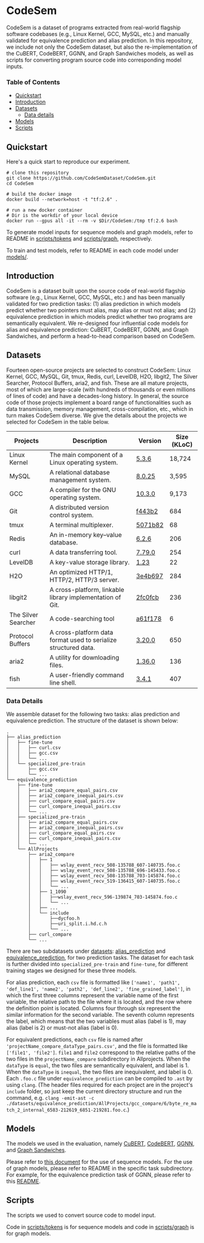 # CodeSem

CodeSem is a dataset of programs extracted from real-world flagship software codebases (e.g., Linux Kernel, GCC, MySQL, etc.) and manually validated for equivalence prediction and alias prediction. In this repository, we include not only the CodeSem dataset, but also the re-implementation of the CuBERT, CodeBERT, GGNN, and Graph Sandwiches models, as well as scripts for converting program source code into corresponding model inputs.

<!-- Next we'll cover the contents of each subdirectory. -->

### Table of Contents
  - [Quickstart](#quickstart)
  - [Introduction](#introduction)
  - [Datasets](#datasets)
    <!-- + [Dataset of Local-Level Pre-Training](#dataset-of-local-level-pre-training) -->
    + [Data details](#data-details)
  - [Models](#models)
  - [Scripts](#scripts)


## Quickstart
Here's a quick start to reproduce our experiment.
```shell
# clone this repository
git clone https://github.com/CodeSemDataset/CodeSem.git
cd CodeSem

# build the docker image
docker build --network=host -t "tf:2.6" .

# run a new docker container
# Dir is the workdir of your local device
docker run --gpus all -it --rm -v $Dir/CodeSem:/tmp tf:2.6 bash
```
To generate model inputs for sequence models and graph models, refer to README in [scripts/tokens](https://github.com/CodeSemDataset/CodeSem/tree/main/scripts/tokens) and [scripts/graph](https://github.com/CodeSemDataset/CodeSem/tree/main/scripts/graph), respectively.

To train and test models, refer to README in each code model under [models/](https://github.com/CodeSemDataset/CodeSem/tree/main/models).
## Introduction
CodeSem is a dataset built upon the source code of real-world flagship software (e.g., Linux Kernel, GCC, MySQL, etc.) and has been manually validated for two prediction tasks: (1) alias prediction in which models predict whether two pointers must alias, may alias or must not alias; and (2) equivalence prediction in which models predict whether two programs are semantically equivalent. We re-designed four influential code models for alias and equivalence prediction: CuBERT, CodeBERT, GGNN, and Graph Sandwiches, and perform a head-to-head comparison based on CodeSem.

## Datasets

<!-- The dataset for alias prediction and equivalence prediction that we collected. -->
<!-- The details about the projects we selected for CodeSem are shown below. -->
Fourteen open-source projects are selected to construct CodeSem: Linux Kernel, GCC, MySQL, Git, tmux, Redis, curl, LevelDB, H2O, libgit2, The Silver Searcher, Protocol Buffers, aria2, and fish. These are all mature projects, most of which are large-scale (with hundreds of thousands or even millions of lines of code) and have a decades-long history. In general, the source code of those projects implement a board range of functionalities such as data transmission, memory management, cross-compilation, etc., which in turn makes CodeSem diverse. We give the details about the projects we selected for CodeSem in the table below.

| Projects     | Description                                     | Version | Size (KLoC) |
| ------------ | ----------------------------------------------- | ------- | ----------- |
| Linux Kernel | The main component of a Linux operating system. | [5.3.6](https://cdn.kernel.org/pub/linux/kernel/v5.x/linux-5.3.6.tar.gz) | 18,724 |
| MySQL        | A relational database management system.        | [8.0.25](https://github.com/mysql/mysql-server/archive/refs/tags/mysql-8.0.25.tar.gz) | 3,595   |
| GCC          | A compiler for the GNU operating system.        | [10.3.0](https://ftp.gnu.org/gnu/gcc/gcc-10.3.0/gcc-10.3.0.tar.gz) | 9,173 |
| Git          | A distributed version control system.           | [f443b2](https://github.com/git/git/tree/f443b226ca681d87a3a31e245a70e6bc2769123c) | 684      |
| tmux         | A terminal multiplexer.                         | [5071b82](https://github.com/tmux/tmux/tree/5071b82c77639344db8f91a9ad5b040be796d953) | 68        |
| Redis        | An in-memory key–value database.                | [6.2.6](https://github.com/redis/redis/archive/refs/tags/6.2.6.tar.gz) | 206       |
| curl         | A data transferring tool.                       | [7.79.0](https://github.com/curl/curl/archive/refs/tags/curl-7_79_0.tar.gz) | 254      |
| LevelDB      | A key-value storage library.                    | [1.23](https://github.com/google/leveldb/archive/refs/tags/1.23.tar.gz)    | 22       |
| H2O          | An optimized HTTP/1, HTTP/2, HTTP/3 server.     | [3e4b697](https://github.com/h2o/h2o/tree/3e4b697409abe1a5c455d54f5851e40631daf773) |  284     |
| libgit2      | A cross-platform, linkable library implementation of Git. | [2fc0fcb](https://github.com/libgit2/libgit2/tree/2fc0fcb5d6827c4107c571a7a076d029f7d3c442) |  236    |
| The Silver Searcher |   A code-searching tool                  | [a61f178](https://github.com/ggreer/the_silver_searcher/tree/a61f1780b64266587e7bc30f0f5f71c6cca97c0f) | 6         |
| Protocol Buffers|  A cross-platform data format used to serialize structured data. | [3.20.0](https://github.com/protocolbuffers/protobuf/archive/refs/tags/v3.20.0.tar.gz) |   650   |
| aria2        |    A utility for downloading files.             | [1.36.0](https://github.com/aria2/aria2/archive/refs/tags/release-1.36.0.tar.gz) |  136     |
| fish         |   A user-friendly command line shell.           | [3.4.1](https://github.com/fish-shell/fish-shell/archive/refs/tags/3.4.1.tar.gz) |  407   |

### Data Details
We assemble dataset for the following two tasks: alias prediction and equivalence prediction. The structure of the dataset is shown below:
```
.
├── alias_prediction
│   ├── fine-tune
│   │   ├── curl.csv
│   │   ├── gcc.csv
│   │   └── ...
│   └── specialized_pre-train
│       ├── gcc.csv
│       └── ...
└── equivalence_prediction
    ├── fine-tune
    │   ├── aria2_compare_equal_pairs.csv
    │   ├── aria2_compare_inequal_pairs.csv
    │   ├── curl_compare_equal_pairs.csv
    │   ├── curl_compare_inequal_pairs.csv
    │   └── ...
    ├── specialized_pre-train
    │   ├── aria2_compare_equal_pairs.csv
    │   ├── aria2_compare_inequal_pairs.csv
    │   ├── curl_compare_equal_pairs.csv
    │   ├── curl_compare_inequal_pairs.csv
    │   └── ...
    └── AllProjects
        ├── aria2_compare
        │   ├── 1
        │   │   ├── wslay_event_recv_508-135788_607-140735.foo.c
        │   │   ├── wslay_event_recv_508-135788_696-145433.foo.c
        │   │   ├── wslay_event_recv_508-135788_703-145874.foo.c
        │   │   ├── wslay_event_recv_519-136415_607-140735.foo.c
        │   │   └── ...
        │   ├── 1_1090
        │   │   ├──wslay_event_recv_596-139874_703-145874.foo.c
        │   │   └── ...
        │   ├── ...
        │   └── include
        │       ├──dycfoo.h
        │       ├──uri_split.i.hd.c.h
        │       └── ...
        ├── curl_compare
        └── ...
```
There are two subdatasets under [datasets](https://github.com/CodeSemDataset/CodeSem/tree/main/datasets): [alias_prediction](https://github.com/CodeSemDataset/CodeSem/tree/main/datasets/alias_prediction) and [equivalence_prediction](https://github.com/CodeSemDataset/CodeSem/tree/main/datasets/equivalence_prediction), for two prediction tasks. The dataset for each task is further divided into `specialized_pre-train` and `fine-tune`, for different training stages we designed for these three models. 

For alias prediction, each `csv` file is formatted like `['name1', 'path1', 'def_line1', 'name2', 'path2', 'def_line2', 'fine_grained_label']`, in which the first three columns represent the variable name of the first variable, the relative path to the file where it is located, and the row where the definition point is located. Columns four through six represent the similar information for the second variable. The seventh column represents the label, which means that the two variables must alias (label is 1), may alias (label is 2) or must-not alias (label is 0). 

For equivalent predictions, each `csv` file is named after` 'projectName_compare_dataType_pairs.csv'`, and the file is formatted like `['file1', 'file2']`. `file1` and `file2` correspond to the relative paths of the two files in the `projectName_compare` subdirectory in Allprojects. When the `dataType` is `equal`, the two files are semantically equivalent, and label is 1. When the `dataType` is `inequal`, the two files are inequivalent, and label is 0. Each `.foo.c` file under `equivalence_prediction` can be compiled to `.ast` by using `clang`. (The header files required for each project are in the project's `include` folder, so just keep the current directory structure and run the command, e.g. `clang -emit-ast -c ./datasets/equivalence_prediction/AllProjects/gcc_compare/6/byte_re_match_2_internal_6583-212619_6851-219281.foo.c`.)

## Models

The models we used in the evaluation, namely [CuBERT](https://github.com/CodeSemDataset/CodeSem/tree/main/models/CuBERT), [CodeBERT](https://github.com/CodeSemDataset/CodeSem/tree/main/models/CodeBERT), [GGNN](https://github.com/CodeSemDataset/CodeSem/tree/main/models/GGNN), and [Graph Sandwiches](https://github.com/CodeSemDataset/CodeSem/tree/main/models/GraphSandwiches).

Please refer to [this document](https://github.com/CodeSemDataset/CodeSem/blob/main/models/CuBERT/README.md) for the use of sequence models. For the use of graph models, please refer to README in the specific task subdirectory. For example, for the equivalence prediction task of GGNN, please refer to this [README](https://github.com/CodeSemDataset/CodeSem/blob/main/models/GGNN/ggnn_for_equivalent/README.md).

## Scripts

The scripts we used to convert source code to model input.

Code in [scripts/tokens](https://github.com/CodeSemDataset/CodeSem/tree/main/scripts/tokens) is for sequence models and code in [scripts/graph](https://github.com/CodeSemDataset/CodeSem/tree/main/scripts/graph) is for graph models.

